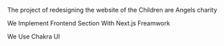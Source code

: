 The project of redesigning the website of the Children are Angels charity

We Implement Frontend Section With Next.js Freamwork

We Use Chakra UI
